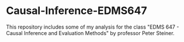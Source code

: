 # Causal-Inference-EDMS647

This repository includes some of my analysis for the class "EDMS 647 - Causal Inference and Evaluation Methods" by professor Peter Steiner. 